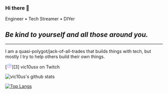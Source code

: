 ### Hi there 👋
Engineer • Tech Streamer • DIYer

## _Be kind to yourself and all those around you._

___
I am a quasi-polygot/jack-of-all-trades that builds things with tech, but mostly I try to help others build their own things.

[![vic10usx on Twitch][3.2]][3] vic10usx on Twitch

![vic10us's github stats](https://github-readme-stats.vercel.app/api?username=vic10us&count_private=true&show_icons=true&theme=algolia)

[![Top Langs](https://github-readme-stats.vercel.app/api/top-langs/?username=vic10us&layout=compact&theme=algolia)](https://github.com/vic10us/github-readme-stats)

<!--
**vic10us/vic10us** is a ✨ _special_ ✨ repository because its `README.md` (this file) appears on your GitHub profile.


Here are some ideas to get you started:

- 🔭 I’m currently working on ...
- 🌱 I’m currently learning ...
- 👯 I’m looking to collaborate on ...
- 🤔 I’m looking for help with ...
- 💬 Ask me about ...
- 📫 How to reach me: ...
- 😄 Pronouns: ...
- ⚡ Fun fact: ...
-->

<!-- Icons -->

[1.2]: https://raw.githubusercontent.com/vic10us/vic10us/main/icons8-twitter-circled-16.png (Twitter)
[2.2]: https://raw.githubusercontent.com/vic10us/vic10us/main/icons8-linkedin-circled-16.png (LinkedIn)
[3.2]: https://raw.githubusercontent.com/vic10us/vic10us/main/icons8-twitch-16-2.png (Twitch)
[4.2]: https://raw.githubusercontent.com/vic10us/vic10us/main/icons8-discord-16-2.png (Discord)

<!-- Links to your social media accounts -->

[1]: https://twitter.com/vic10us
[2]: https://twitch.tv/vic10usx
